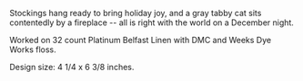Stockings hang ready to bring holiday joy, and a gray tabby cat sits contentedly by a fireplace -- all is right with the world on a December night.

Worked on 32 count Platinum Belfast Linen with DMC and Weeks Dye Works floss.

Design size: 4 1/4 x 6 3/8 inches.
